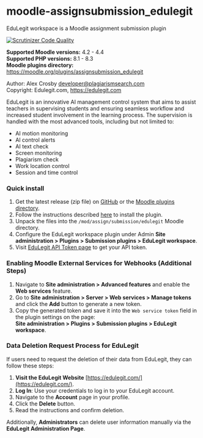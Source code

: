 # moodle-assignsubmission_edulegit

EduLegit workspace is a Moodle assignment submission plugin

[![Scrutinizer Code Quality](https://scrutinizer-ci.com/g/plagiarismsearch/assignsubmission_edulegit/badges/quality-score.png?b=master)](https://scrutinizer-ci.com/g/plagiarismsearch/assignsubmission_edulegit/?branch=master)

**Supported Moodle versions:** 4.2 - 4.4  
**Supported PHP versions:** 8.1 - 8.3  
**Moodle plugins directory:** https://moodle.org/plugins/assignsubmission_edulegit

Author: Alex Crosby <developer@plagiarismsearch.com>  
Copyright: Edulegit.com, https://edulegit.com

EduLegit is an innovative AI management control system that aims to assist teachers in supervising students and ensuring seamless workflow and increased student involvement in the
learning process. The supervision is handled with the most advanced tools, including but not limited to:

* AI motion monitoring
* Al control alerts
* AI text check
* Screen monitoring
* Plagiarism check
* Work location control
* Session and time control

### Quick install

1. Get the latest release (zip file) on [GitHub](https://github.com/plagiarismsearch/assignsubmission_edulegit/releases) or
   the [Moodle plugins directory](https://moodle.org/plugins/assignsubmission_edulegit).
2. Follow the instructions described [here](https://docs.moodle.org/37/en/Installing_plugins) to install the plugin.
3. Unpack the files into the `/mod/assign/submission/edulegit` Moodle directory.
4. Configure the EduLegit workspace plugin under Admin **Site administration > Plugins > Submission plugins > EduLegit workspace**.
5. Visit [EduLegit API Token page](https://app.edulegit.com/account/api) to get your API token.

### Enabling Moodle External Services for Webhooks (Additional Steps)

1. Navigate to **Site administration > Advanced features** and enable the **Web services** feature.
2. Go to **Site administration > Server > Web services > Manage tokens** and click the **Add** button to generate a new token.
3. Copy the generated token and save it into the `Web service token` field in the plugin settings on the page:  
   **Site administration > Plugins > Submission plugins > EduLegit workspace**.


### Data Deletion Request Process for EduLegit

If users need to request the deletion of their data from EduLegit, they can follow these steps:

1. **Visit the EduLegit Website** [https://edulegit.com/](https://edulegit.com/).
2. **Log In**: Use your credentials to log in to your EduLegit account.
3. Navigate to the **Account** page in your profile.
4. Click the **Delete** button.
5. Read the instructions and confirm deletion.

Additionally, **Administrators** can delete user information manually via the **EduLegit Administration Page**.
